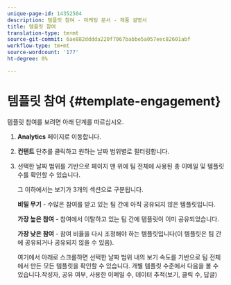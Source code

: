```yaml
---
unique-page-id: 14352504
description: 템플릿 참여 - 마케팅 문서 - 제품 설명서
title: 템플릿 참여
translation-type: tm+mt
source-git-commit: 6ae882dddda220f7067babbe5a057eec82601abf
workflow-type: tm+mt
source-wordcount: '177'
ht-degree: 0%

---
```



# 템플릿 참여 {#template-engagement}

템플릿 참여를 보려면 아래 단계를 따르십시오.

1. **Analytics** 페이지로 이동합니다.

1. **컨텐트** 단추를 클릭하고 원하는 날짜 범위별로 필터링합니다.

1. 선택한 날짜 범위를 기반으로 페이지 맨 위에 팀 전체에 사용된 총 이메일 및 템플릿 수를 확인할 수 있습니다.

   그 이하에서는 보기가 3개의 섹션으로 구분됩니다.

   **비밀 무기**  - 수많은 참여를 받고 있는 팀 간에 아직 공유되지 않은 템플릿입니다.

   **가장 높은 참여**  - 참여에서 이탈하고 있는 팀 간에 템플릿이 이미 공유되었습니다.

   **가장 낮은 참여**  - 참여 비율을 다시 조정해야 하는 템플릿입니다(이 템플릿은 팀 간에 공유되거나 공유되지 않을 수 있음).

   여기에서 아래로 스크롤하면 선택한 날짜 범위 내의 보기 속도를 기반으로 팀 전체에서 만든 모든 템플릿을 확인할 수 있습니다. 개별 템플릿 수준에서 다음을 볼 수 있습니다.작성자, 공유 여부, 사용한 이메일 수, 데이터 추적(보기, 클릭 수, 답글)
